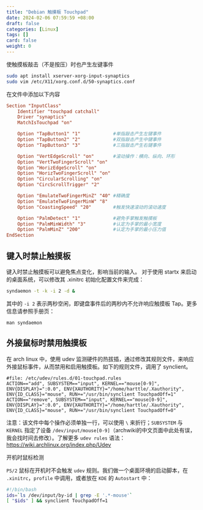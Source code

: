 ```yaml
---
title: "Debian 触摸板 Touchpad"
date: 2024-02-06 07:59:59 +08:00
draft: false
categories: [Linux]
tags: []
card: false
weight: 0
---
```


使触摸板敲击（不是按压）时也产生左键事件

```bash
sudo apt install xserver-xorg-input-synaptics
sudo vim /etc/X11/xorg.conf.d/50-synaptics.conf
```

在文件中添加以下内容

```conf
Section "InputClass"
    Identifier "touchpad catchall"
    Driver "synaptics"
    MatchIsTouchpad "on"

    Option "TapButton1" "1"            #单指敲击产生左键事件
    Option "TapButton2" "2"            #双指敲击产生中键事件
    Option "TapButton3" "3"            #三指敲击产生右键事件

    Option "VertEdgeScroll" "on"       #滚动操作：横向、纵向、环形
    Option "VertTwoFingerScroll" "on"
    Option "HorizEdgeScroll" "on"
    Option "HorizTwoFingerScroll" "on"
    Option "CircularScrolling" "on"
    Option "CircScrollTrigger" "2"

    Option "EmulateTwoFingerMinZ" "40" #精确度
    Option "EmulateTwoFingerMinW" "8"
    Option "CoastingSpeed" "20"        #触发快速滚动的滚动速度

    Option "PalmDetect" "1"            #避免手掌触发触摸板
    Option "PalmMinWidth" "3"          #认定为手掌的最小宽度
    Option "PalmMinZ" "200"            #认定为手掌的最小压力值
EndSection
```

## 键入时禁止触摸板

键入时禁止触摸板可以避免焦点变化，影响当前的输入。 对于使用 startx 来启动的桌面系统，可以修改其 .xinitrc 初始化配置文件来完成：

```bash
syndaemon -t -k -i 2 -d &
```

其中的 `-i 2` 表示两秒空闲，即键盘事件后的两秒内不允许响应触摸板 Tap。更多信息请参照手册页：

```
man syndaemon
```

## 外接鼠标时禁用触摸板

在 arch linux 中，使用 udev 监测硬件的热拔插，通过修改其规则文件，来响应外接鼠标事件，从而禁用和启用触摸板。如下的规则文件，调用了 synclient。

```
#file: /etc/udev/rules.d/01-touchpad.rules
ACTION=="add", SUBSYSTEM=="input", KERNEL=="mouse[0-9]", ENV{DISPLAY}=":0.0", ENV{XAUTHORITY}="/home/harttle/.Xauthority", ENV{ID_CLASS}="mouse", RUN+="/usr/bin/synclient TouchpadOff=1"
ACTION=="remove", SUBSYSTEM=="input", KERNEL=="mouse[0-9]", ENV{DISPLAY}=":0.0", ENV{XAUTHORITY}="/home/harttle/.Xauthority", ENV{ID_CLASS}="mouse", RUN+="/usr/bin/synclient TouchpadOff=0"
```

注意：该文件中每个操作必须单独一行，可以使用 `\` 来折行；`SUBSYSTEM` 与 `KERNEL` 指定了设备 `/dev/input/mouse[0-9]`（archwiki的中文页面中此处有误，我会找时间去修改）。了解更多 `udev rules` 语法：https://wiki.archlinux.org/index.php/Udev

开机时鼠标检测

`PS/2` 鼠标在开机时不会触发 `udev` 规则。我们做一个桌面环境的启动脚本，在 `.xinitrc`，`profile` 中调用，或者放在 `KDE` 的 `Autostart` 中：

```bash
#!/bin/bash
ids=`ls /dev/input/by-id | grep -E '.*-mouse'`
[ "$ids" ] && synclient TouchpadOff=1
```
